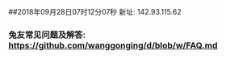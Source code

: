 ##2018年09月28日07时12分07秒 新址: 142.93.115.62
### 兔友常见问题及解答: https://github.com/wanggonging/d/blob/w/FAQ.md
